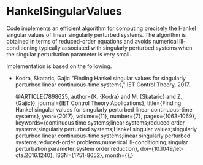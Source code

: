 # HankelSingularValues    
Code implements an efficient algorithm for computing precisely the Hankel singular values of linear singularly perturbed systems. The algorithm is obtained in terms of reduced-order equations and avoids numerical ill-conditioning typically associated with singularly perturbed systems when the singular perturbation parameter is very small.

Implementation is based on the following.
* Kodra, Skataric, Gajic "Finding Hankel singular values for singularly perturbed linear continuous-time systems," IET Control Theory, 2017.

	@ARTICLE{7898625,
	author={K. {Kodra} and M. {Skataric} and Z. {Gajic}},
	journal={IET Control Theory Applications},
	title={Finding Hankel singular values for singularly perturbed linear continuous-time systems},
	year={2017},
	volume={11},
	number={7},
	pages={1063-1069},
	keywords={continuous time systems;linear systems;reduced order systems;singularly perturbed systems;Hankel singular values;singularly perturbed linear continuous-time systems;linear singularly perturbed systems;reduced-order problems;numerical ill-conditioning;singular perturbation parameter;system order reduction},
	doi={10.1049/iet-cta.2016.1240},
	ISSN={1751-8652},
	month={},}			
